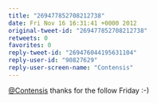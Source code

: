 ```yaml
---
title: "269477852708212738"
date: Fri Nov 16 16:31:41 +0000 2012
original-tweet-id: "269477852708212738"
retweets: 0
favorites: 0
reply-tweet-id: "269476044195631104"
reply-user-id: "90827629"
reply-user-screen-name: "Contensis"
---
```

<a href="https://twitter.com/Contensis">@Contensis</a> thanks for the follow Friday :-)
